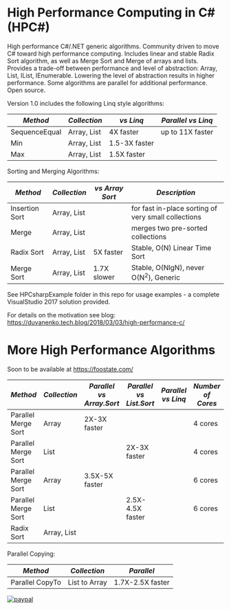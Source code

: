 # High Performance Computing in C# (HPC#)

High performance C#/.NET generic algorithms. Community driven to move C# toward high performance computing.
Includes linear and stable Radix Sort algorithm, as well as Merge Sort and Merge of arrays and lists.
Provides a trade-off between performance and level of abstraction: Array, List, IList, IEnumerable.
Lowering the level of abstraction results in higher performance. Some algorithms are parallel for additional performance.
Open source.

Version 1.0 includes the following Linq style algorithms:

*Method*|*Collection*|*vs Linq*|*Parallel vs Linq*
--- | --- | --- | ---
SequenceEqual|Array, List|4X faster|up to 11X faster
Min|Array, List|1.5-3X faster
Max|Array, List|1.5X faster

Sorting and Merging Algorithms:

*Method*|*Collection*|*vs Array Sort*|*Description*
--- | --- | --- | ---
Insertion Sort|Array, List||for fast in-place sorting of very small collections
Merge|Array, List||merges two pre-sorted collections
Radix Sort|Array, List|5X faster|Stable, O(N) Linear Time Sort
Merge Sort|Array, List|1.7X slower|Stable, O(NlgN), never O(N<sup>2</sup>), Generic


See HPCsharpExample folder in this repo for usage examples - a complete VisualStudio 2017 solution provided.

For details on the motivation see blog:
https://duvanenko.tech.blog/2018/03/03/high-performance-c/

# More High Performance Algorithms
Soon to be available at https://foostate.com/

*Method*|*Collection*|*Parallel vs Array.Sort*|*Parallel vs List.Sort*|*Parallel vs Linq*|*Number of Cores*|*Description*
--- | --- | --- | --- | --- | --- | ---
Parallel Merge Sort|Array|2X-3X faster|||4 cores|Stable
Parallel Merge Sort|List||2X-3X faster||4 cores|Stable
Parallel Merge Sort|Array|3.5X-5X faster|||6 cores|Stable
Parallel Merge Sort|List||2.5X-4.5X faster||6 cores|Stable
Radix Sort|Array, List|||||Stable, Generic

Parallel Copying:

*Method*|*Collection*|*Parallel*
--- | --- | ---
Parallel CopyTo|List to Array|1.7X-2.5X faster



[![paypal](https://www.paypalobjects.com/en_US/i/btn/btn_donateCC_LG.gif)](https://www.paypal.com/cgi-bin/webscr?cmd=_s-xclick&hosted_button_id=LDD8L7UPAC7QL)
